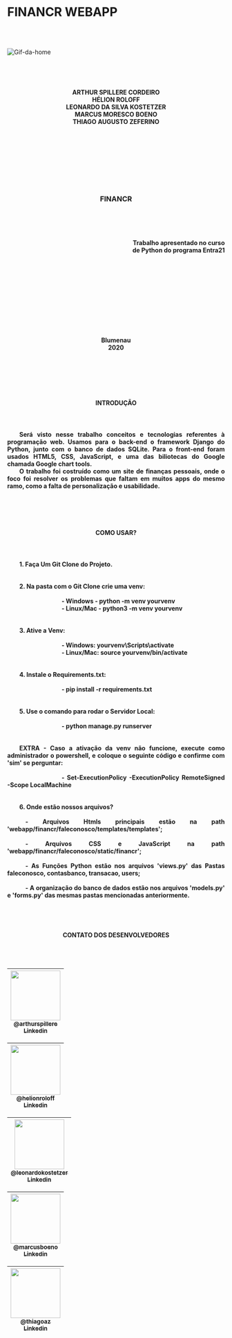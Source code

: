 # FINANCR WEBAPP    

<br>
<br>

![Gif-da-home](https://github.com/helionroloff/webapp/blob/Thiago/financr/faleconosco/static/financr/img/imagens_readme/gif.gif)

#
<br>

<h4 align = 'center'>
ARTHUR SPILLERE CORDEIRO<br>
HÉLION ROLOFF<br>
LEONARDO DA SILVA KOSTETZER<br>
MARCUS MORESCO BOENO<br>
THIAGO AUGUSTO ZEFERINO
</h4>


<br>
<br>
<br>
<br>
<br>
<br>
<br>

<h3 margin-left= '2vw' align = 'center'>
    FINANCR
<h3>

<br>
<br>
<h4 align = 'right' text-align = 'justify'>
    Trabalho apresentado no  curso<br> de Python do programa Entra21
</h4>

<br>
<br>
<br>
<br>
<br>
<br>
<br>
<br>
<br>

<h4 align = 'center'>
Blumenau <br>
2020
</h4>

<br>

#

<br>

<h4 align = 'center'> 
INTRODUÇÃO
</h4>

<br>

<h4 align = 'justify'>

&emsp;&emsp;Será visto nesse trabalho conceitos e tecnologias referentes à programação web. Usamos para o back-end o framework Django do Python, junto com o banco de dados SQLite. Para o front-end foram usados HTML5, CSS, JavaScript, e uma das biliotecas do Google chamada Google chart tools.<br>
&emsp;&emsp;O trabalho foi costruído como um site de finanças pessoais, onde o foco foi resolver os problemas que faltam em muitos apps do mesmo ramo, como a falta de personalização e usabilidade.

</h4>

<br>
<br>

#

<h4 align = 'center'>
    COMO USAR?
</h4>

<br>

<h4 align = 'justify'>
&emsp;&emsp;1. Faça Um Git Clone do Projeto.<br><br><br>
&emsp;&emsp;2. Na pasta com o Git Clone crie uma venv:<br><br>&emsp;&emsp;&emsp;&emsp;&emsp;&emsp;&emsp;&emsp;&emsp;- Windows - python -m venv yourvenv<br>
&emsp;&emsp;&emsp;&emsp;&emsp;&emsp;&emsp;&emsp;&emsp;- Linux/Mac - python3 -m venv yourvenv<br><br><br>
&emsp;&emsp;3. Ative a Venv:<br><br>&emsp;&emsp;&emsp;&emsp;&emsp;&emsp;&emsp;&emsp;&emsp;- Windows: yourvenv\Scripts\activate<br>
&emsp;&emsp;&emsp;&emsp;&emsp;&emsp;&emsp;&emsp;&emsp;- Linux/Mac: source yourvenv/bin/activate<br><br><br>
&emsp;&emsp;4. Instale o Requirements.txt:<br><br>&emsp;&emsp;&emsp;&emsp;&emsp;&emsp;&emsp;&emsp;&emsp;- pip install -r requirements.txt <br><br><br>
&emsp;&emsp;5. Use o comando para rodar o Servidor Local:<br><br>&emsp;&emsp;&emsp;&emsp;&emsp;&emsp;&emsp;&emsp;&emsp;- python manage.py runserver<br><br><br>
&emsp;&emsp;EXTRA - Caso a ativação da venv não funcione, execute como administrador o powershell, e coloque o seguinte código e confirme com 'sim' se perguntar:<br><br>&emsp;&emsp;&emsp;&emsp;&emsp;&emsp;&emsp;&emsp;&emsp;- Set-ExecutionPolicy -ExecutionPolicy RemoteSigned -Scope LocalMachine<br><br><br>
&emsp;&emsp;6. Onde estão nossos arquivos?<br><br>&emsp;&emsp;&emsp;- Arquivos Htmls principais estão na path 'webapp/financr/faleconosco/templates/templates';<br><br>
&emsp;&emsp;&emsp;- Arquivos CSS e JavaScript na path 'webapp/financr/faleconosco/static/financr';<br><br>
&emsp;&emsp;&emsp;- As Funções Python estão nos arquivos 'views.py' das Pastas faleconosco, contasbanco, transacao, users;<br><br>
&emsp;&emsp;&emsp;- A organização do banco de dados estão nos arquivos 'models.py' e 'forms.py' das mesmas pastas mencionadas anteriormente.
</h4>

#
<br>

<h4 align = 'center'>
CONTATO DOS DESENVOLVEDORES
</h4>


<br>
<br>

<table>
<thead>
<tr>
<th align="center"><a href="https://github.com/ArthurSpillere"><img src="https://avatars.githubusercontent.com/u/69689479?s=460&u=c4872eae980aca78b59bc716f19454d1a5358335&v=4" width="115" style="max-width:100%;"><br><sub>@arthurspillere</sub></a><br><a href = 'https://www.linkedin.com/in/arthur-spillere-cordeiro-796592148/'><sub>Linkedin</sub></a></th>
</tr>
</thead>
</table>


<table>
<thead>
<tr>
<th align="center"><a href="https://github.com/helionroloff"><img src="https://media-exp1.licdn.com/dms/image/C4D03AQEcfythRehlcw/profile-displayphoto-shrink_200_200/0/1604596056727?e=1619049600&v=beta&t=zqslUdVqUThrLnXpj5bM3NJRPNErNcH-lJgrFR9DA6A" width="115" style="max-width:100%;"><br><sub>@helionroloff</sub></a><br><a href = 'https://www.linkedin.com/in/helion-roloff-1222a91a4/'><sub>Linkedin</sub></a></th>
</tr>
</thead>
</table>


<table>
<thead>
<tr>
<th align="center"><a href="https://github.com/Leonardo612?tab=repositories"><img src="https://avatars.githubusercontent.com/u/69691083?s=460&v=4" width="115" style="max-width:100%;"><br><sub>@leonardokostetzer</sub></a><br><a href = 'https://www.linkedin.com/in/leonardo-kostetzer-1874621b8/'><sub>Linkedin</sub></a></th>
</tr>
</thead>
</table>


<table>
<thead>
<tr>
<th align="center"><a href="https://github.com/boenomarcus"><img src="https://avatars.githubusercontent.com/u/42239994?s=460&u=6f0c9f8f1b7992fa49cce6c4b96aabd5cbe27f67&v=4" width="115" style="max-width:100%;"><br><sub>@marcusboeno</sub><br></a><a href = 'https://www.linkedin.com/in/boenomarcus/'><sub>Linkedin</sub></a></th>
</tr>
</thead>
</table>


<table>
<thead>
<tr>
<th align="center"><a href="https://github.com/ThiagoAZBR"><img src="https://avatars.githubusercontent.com/u/60245661?s=460&u=77ca2f89bb47ae42b29c88b46a9b96e57f4d891e&v=4" width="115" style="max-width:100%;"><br><sub>@thiagoaz</sub><br></a><a href = 'https://www.linkedin.com/in/thiago-augusto-zeferino-b24b391b8/'><sub>Linkedin</sub></a></th>
</tr>
</thead>
</table>
